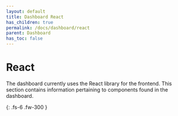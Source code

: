 ```yaml
---  
layout: default  
title: Dashboard React  
has_children: true  
permalink: /docs/dashboard/react  
parent: Dashboard  
has_toc: false
---  
```


# React

The dashboard currently uses the React library for the frontend.
This section contains information pertaining to components found in the dashboard.

{: .fs-6 .fw-300 }